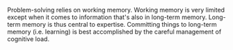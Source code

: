 Problem-solving relies on working memory. Working memory is very limited except when it comes to information that's also in long-term memory. Long-term memory is thus central to expertise. Committing things to long-term memory (i.e. learning) is best accomplished by the careful management of cognitive load.
